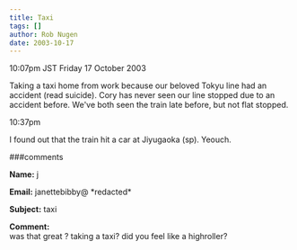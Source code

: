 ```yaml
---
title: Taxi
tags: []
author: Rob Nugen
date: 2003-10-17
---
```


<p class=date>10:07pm JST Friday 17 October 2003</p>

<p>Taking a taxi home from work because our beloved Tokyu line had an
accident (read suicide). Cory has never seen our line stopped due to
an accident before.   We've both seen the train late before, but not
flat stopped.</p>

<p class=date>10:37pm</p>

<p>I found out that the train hit a car at Jiyugaoka (sp).  Yeouch.</p>


###comments

<p><b>Name:</b> j

<p><b>Email:</b> janettebibby@ *redacted*

<p><b>Subject:</b> taxi

<p><b>Comment:</b>
<br>was that great ? taking a taxi? did you feel like a highroller?


